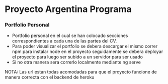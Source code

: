 # Proyecto Argentina Programa

### Portfolio Personal

* Portfolio personal en el cual se han colocado secciones correspondientes a cada una de las partes del CV.
* Para poder visualizar el portfolio se debera descargar el mismo correr npm para instalar node en el proyecto seguidamente se debera deployar el proyecto para luego ser subido a un servidor para ser usado
* Si no otra manera sera correrlo localmente mediante ng serve 

NOTA: Las url estan todas acomodadas para que el proyecto funcione de manera correcta con el backend de heroku